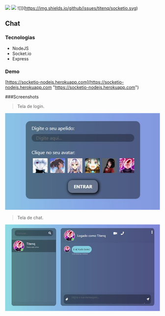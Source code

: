 ![](https://img.shields.io/github/stars/titenq/socketio.svg) ![](https://img.shields.io/github/forks/titenq/socketio.svg) ![]](https://img.shields.io/github/issues/titenq/socketio.svg) 

## Chat

### Tecnologias
- NodeJS
- Socket.io
- Express

### Demo
[https://socketio-nodejs.herokuapp.com](https://socketio-nodejs.herokuapp.com "https://socketio-nodejs.herokuapp.com")

###Screenshots
> Tela de login.

![](https://github.com/titenq/socketio/blob/master/public/assets/tela-login.jpg?raw=true)

>Tela de chat.

![](https://github.com/titenq/socketio/blob/master/public/assets/tela-chat.jpg?raw=true)
